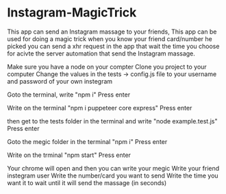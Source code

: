 # Instagram-MagicTrick


This app can send an Instagram massage to your friends, 
This app can be used for doing a magic trick when you know your friend card/number he picked you can send a xhr request in the app that wait the time you choose for acivte the server automation that send the Instagram massage.

Make sure you have a node on your compter
Clone you project to your computer
Change the values in the tests -> config.js file
to your username and password of your own instegram

Goto the terminal, write 
"npm i"
Press enter

Write on the terminal
"npm i puppeteer core express"
Press enter

then get to the tests folder in the terminal and write
"node example.test.js"
Press enter

Goto the megic folder in the terminal
"npm i" 
Press enter

Write on the trminal
"npm start"
Press enter

Your chrome will open and then you can write your megic 
Write your friend instegram user
Write the number/card you want to send
Write the time you want it to wait until it will send the massage (in seconds)

